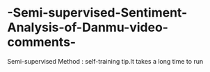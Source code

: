 # -Semi-supervised-Sentiment-Analysis-of-Danmu-video-comments-
 Semi-supervised Method : self-training    tip.It takes a long time to run
